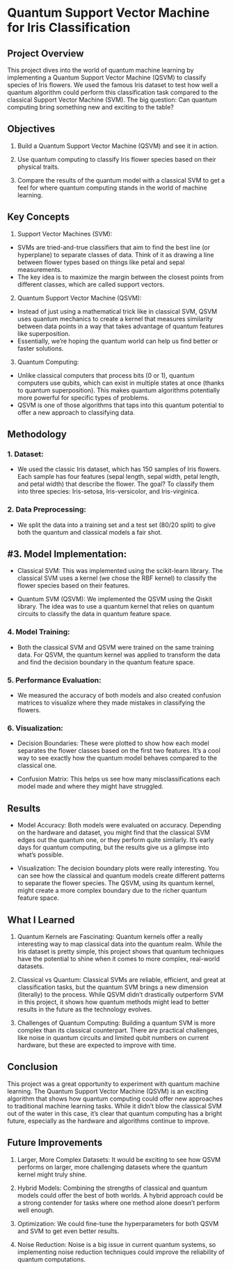 # Quantum Support Vector Machine for Iris Classification

## Project Overview
This project dives into the world of quantum machine learning by implementing a Quantum Support Vector Machine (QSVM) to classify species of Iris flowers. We used the famous Iris dataset to test how well a quantum algorithm could perform this classification task compared to the classical Support Vector Machine (SVM). The big question: Can quantum computing bring something new and exciting to the table?

## Objectives
1. Build a Quantum Support Vector Machine (QSVM) and see it in action.

2. Use quantum computing to classify Iris flower species based on their physical traits.

3. Compare the results of the quantum model with a classical SVM to get a feel for where quantum computing stands in the world of machine learning.

## Key Concepts
1. Support Vector Machines (SVM):

- SVMs are tried-and-true classifiers that aim to find the best line (or hyperplane) to separate classes of data. Think of it as drawing a line between flower types based on things like petal and sepal measurements.
- The key idea is to maximize the margin between the closest points from different classes, which are called support vectors.

2. Quantum Support Vector Machine (QSVM):

- Instead of just using a mathematical trick like in classical SVM, QSVM uses quantum mechanics to create a kernel that measures similarity between data points in a way that takes advantage of quantum features like superposition.
- Essentially, we’re hoping the quantum world can help us find better or faster solutions.

3. Quantum Computing:

- Unlike classical computers that process bits (0 or 1), quantum computers use qubits, which can exist in multiple states at once (thanks to quantum superposition). This makes quantum algorithms potentially more powerful for specific types of problems.
- QSVM is one of those algorithms that taps into this quantum potential to offer a new approach to classifying data.

## Methodology
### 1. Dataset:

- We used the classic Iris dataset, which has 150 samples of Iris flowers. Each sample has four features (sepal length, sepal width, petal length, and petal width) that describe the flower. The goal? To classify them into three species: Iris-setosa, Iris-versicolor, and Iris-virginica.

### 2. Data Preprocessing:

- We split the data into a training set and a test set (80/20 split) to give both the quantum and classical models a fair shot.

## #3. Model Implementation:

- Classical SVM: This was implemented using the scikit-learn library. The classical SVM uses a kernel (we chose the RBF kernel) to classify the flower species based on their features.

- Quantum SVM (QSVM): We implemented the QSVM using the Qiskit library. The idea was to use a quantum kernel that relies on quantum circuits to classify the data in quantum feature space.

### 4. Model Training:

- Both the classical SVM and QSVM were trained on the same training data. For QSVM, the quantum kernel was applied to transform the data and find the decision boundary in the quantum feature space.

### 5. Performance Evaluation:

- We measured the accuracy of both models and also created confusion matrices to visualize where they made mistakes in classifying the flowers.

### 6. Visualization:

- Decision Boundaries: These were plotted to show how each model separates the flower classes based on the first two features. It’s a cool way to see exactly how the quantum model behaves compared to the classical one.

- Confusion Matrix: This helps us see how many misclassifications each model made and where they might have struggled.

## Results
- Model Accuracy: Both models were evaluated on accuracy. Depending on the hardware and dataset, you might find that the classical SVM edges out the quantum one, or they perform quite similarly. It’s early days for quantum computing, but the results give us a glimpse into what’s possible.

- Visualization: The decision boundary plots were really interesting. You can see how the classical and quantum models create different patterns to separate the flower species. The QSVM, using its quantum kernel, might create a more complex boundary due to the richer quantum feature space.

## What I Learned
1. Quantum Kernels are Fascinating: Quantum kernels offer a really interesting way to map classical data into the quantum realm. While the Iris dataset is pretty simple, this project shows that quantum techniques have the potential to shine when it comes to more complex, real-world datasets.

2. Classical vs Quantum: Classical SVMs are reliable, efficient, and great at classification tasks, but the quantum SVM brings a new dimension (literally) to the process. While QSVM didn’t drastically outperform SVM in this project, it shows how quantum methods might lead to better results in the future as the technology evolves.

3. Challenges of Quantum Computing: Building a quantum SVM is more complex than its classical counterpart. There are practical challenges, like noise in quantum circuits and limited qubit numbers on current hardware, but these are expected to improve with time.

## Conclusion
This project was a great opportunity to experiment with quantum machine learning. The Quantum Support Vector Machine (QSVM) is an exciting algorithm that shows how quantum computing could offer new approaches to traditional machine learning tasks. While it didn’t blow the classical SVM out of the water in this case, it’s clear that quantum computing has a bright future, especially as the hardware and algorithms continue to improve.

## Future Improvements
1. Larger, More Complex Datasets: It would be exciting to see how QSVM performs on larger, more challenging datasets where the quantum kernel might truly shine.

2. Hybrid Models: Combining the strengths of classical and quantum models could offer the best of both worlds. A hybrid approach could be a strong contender for tasks where one method alone doesn’t perform well enough.

3. Optimization: We could fine-tune the hyperparameters for both QSVM and SVM to get even better results.

4. Noise Reduction: Noise is a big issue in current quantum systems, so implementing noise reduction techniques could improve the reliability of quantum computations.